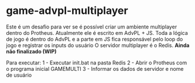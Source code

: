 # game-advpl-multiplayer
Este é um desafio para ver se é possível criar um ambiente multiplayer dentro do Protheus. 
Atualmente ele é escrito em AdvPL + JS. 
Toda a lógica de jogo é dentro do AdvPL e a parte em JS fica responsável pelo loop do jogo e registrar os inputs do usuário
O servidor multiplayer é o Redis.
**Ainda não finalizado (WIP)**

Para executar:
1 - Executar init.bat na pasta Redis
2 - Abrir o Protheus com o programa inicial GAMEMULTI
3 - Informar os dados de servidor e nome de usuário
